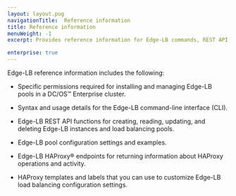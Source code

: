 ```yaml
---
layout: layout.pug
navigationTitle:  Reference information
title: Reference information
menuWeight: -1
excerpt: Provides reference information for Edge-LB commands, REST API, HAProxy endpoints, and pool configuration settings

enterprise: true
---
```


Edge-LB reference information includes the following:
* Specific permissions required for installing and managing Edge-LB pools in a DC/OS&trade; Enterprise cluster.

* Syntax and usage details for the Edge-LB command-line interface (CLI).

* Edge-LB REST API functions for creating, reading, updating, and deleting Edge-LB instances and load balancing pools.

* Edge-LB pool configuration settings and examples.

* Edge-LB HAProxy&reg; endpoints for returning information about HAProxy operations and activity.

* HAProxy templates and labels that you can use to customize Edge-LB load balancing configuration settings.
